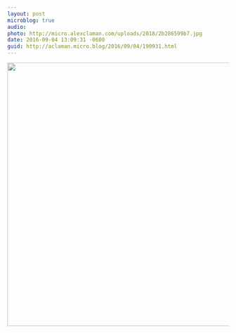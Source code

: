 ```yaml
---
layout: post
microblog: true
audio: 
photo: http://micro.alexclaman.com/uploads/2018/2b286599b7.jpg
date: 2016-09-04 13:09:31 -0600
guid: http://aclaman.micro.blog/2016/09/04/190931.html
---
```



<img src="http://micro.alexclaman.com/uploads/2018/2b286599b7.jpg" width="600" height="600" />
